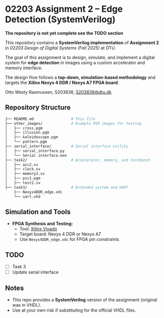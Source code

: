 # 02203 Assignment 2 – Edge Detection (SystemVerilog)

__The repository is not yet complete see the TODO section__

This repository contains a **SystemVerilog implementation** of **Assignment 2** in *02203 Design of Digital Systems (Fall 2025)* at DTU.

The goal of this assignment is to design, simulate, and implement a digital system for **edge detection** in images using a custom accelerator and memory interface.

The design flow follows a **top-down, simulation-based methodology** and targets the **Xilinx Nexys 4 DDR / Nexys A7 FPGA board**.

Otto Westy Rasmussen, S203838, S203838@dtu.dk

## Repository Structure

```bash
├── README.md                 # This file
├── other_images/             # Example PGM images for testing
│   ├── cross.pgm
│   ├── illusion.pgm
│   ├── kaleidoscope.pgm
│   └── pattern.pgm
├── serial_interface/         # Serial interface utility
│   ├── serial_interface.py
│   └── Serial interface.exe
├── task2/                    # Accelerator, memory, and testbench
│   ├── acc2.sv
│   ├── clock.sv
│   ├── memory2.sv
│   ├── pic1.pgm
│   ├── test2.sv
├── task3/                    # Extended system and UART
    ├── Nexys4DDR_edge.xdc
    └── uart.vhd
```

## Simulation and Tools

- **FPGA Synthesis and Testing:**  
  - Tool: [Xilinx Vivado](https://www.xilinx.com/products/design-tools/vivado.html)  
  - Target board: Nexys 4 DDR or Nexys A7  
  - Use `Nexys4DDR_edge.xdc` for FPGA pin constraints   

## TODO
- [ ] Task 3
- [ ] Update serial interface

## Notes
- This repo provides a **SystemVerilog** version of the assignment (original was in VHDL).  
- Use at your own risk if substituting for the official VHDL files.
